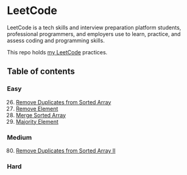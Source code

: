 # LeetCode

LeetCode is a tech skills and interview preparation platform students, professional programmers, and employers use to
learn, practice, and assess coding and programming skills.

This repo holds [my LeetCode](https://leetcode.com/u/mohsenoid/) practices.

## Table of contents

### Easy

26. [Remove Duplicates from Sorted Array](src/main/kotlin/com/mohsenoid/leetcode/easy/Easy26.kt)
27. [Remove Element](src/main/kotlin/com/mohsenoid/leetcode/easy/Easy27.kt)
88. [Merge Sorted Array](src/main/kotlin/com/mohsenoid/leetcode/easy/Easy88.kt)
169. [Majority Element](src/main/kotlin/com/mohsenoid/leetcode/easy/Easy169.kt)

### Medium

80. [Remove Duplicates from Sorted Array II](src/test/kotlin/com/mohsenoid/leetcode/medium/Medium80Test.kt)

### Hard
